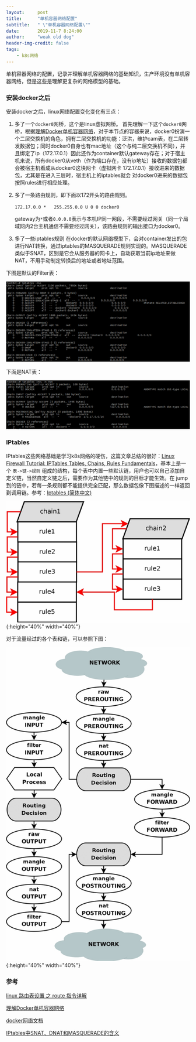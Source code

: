 ```yaml
---
layout:     post
title:      "单机容器网络配置"
subtitle:   " \"单机容器网络配置\""
date:       2019-11-7 8:24:00
author:     "weak old dog"
header-img-credit: false
tags:
    - k8s网络
---
```


单机容器网络的配置，记录并理解单机容器网络的基础知识，生产环境没有单机容器网络，但是这些是理解更复杂的网络模型的基础。

### 安装docker之后
安装docker之后，linux网络配置变化变化有三点：
1. 多了一个`docker0`网桥，这个是linux虚拟网桥。
    首先理解一下这个`docker0`网桥，根据[理解Docker单机容器网络](https://tonybai.com/2016/01/15/understanding-container-networking-on-single-host/)，对于本节点的容器来说，docker0扮演一个二层交换机的角色，拥有二层交换机的功能：泛洪，维护cam表，在二层转发数据包；同时docker0自身也有mac地址（这个与纯二层交换机不同），并且绑定了ip（172.17.0.1）因此还作为container默认gateway存在；对于宿主机来说，所有docker0从veth（作为端口存在，没有ip地址）接收的数据包都会被宿主机看成从docker0这块网卡（虚拟网卡 172.17.0.1）接收进来的数据包，尤其是在进入三层时，宿主机上的iptables就会 对docker0进来的数据包按照rules进行相应处理。
2. 多了一条路由规则，即下面以172开头的路由规则。

    `172.17.0.0 *   255.255.0.0 U 0 0 docker0`
     
     gateway为`*`或者`0.0.0.0`表示与本机IP同一网段，不需要经过网关（同一个局域网内2台主机通信不需要经过网关），该路由规则的输出接口为docker0。
3. 多了一些iptables规则
    在docker的默认网络模型下，会对container发出的包进行NAT转换，通过iptables的MASQUERADE规则实现的。MASQUERADE类似于SNAT，区别是它会从服务器的网卡上，自动获取当前ip地址来做NAT，不用手动制定转换后的地址或者地址范围。

下图是默认的Filter表：

![java-javascript](/img/in-post/docker-net/filter.png)

下面是NAT表：

![java-javascript](/img/in-post/docker-net/nat.png)


### IPtables

IPtables这些网络基础是学习k8s网络的硬伤，这篇文章总结的很好：[Linux Firewall Tutorial: IPTables Tables, Chains, Rules Fundamentals](https://www.thegeekstuff.com/2011/01/iptables-fundamentals)，基本上是一个 `表->链->规则` 组成的结构，每个表中内置一些默认链，用户也可以自己添加自定义链，当然自定义链之后，需要作为其他链中的规则的目标才能生效。在 jump 到的链中，若每一条规则都不能提供完全匹配，那么数据包像下图描述的一样返回到调用链。参考：[Iptables (简体中文)](https://wiki.archlinux.org/index.php/iptables_(%E7%AE%80%E4%BD%93%E4%B8%AD%E6%96%87))

![java-javascript](/img/in-post/docker-net/table_subtraverse.jpg){:height="40%" width="40%"}


对于流量经过的各个表和链，可以参照下图：

![java-javascript](/img/in-post/docker-net/1.jpg){:height="40%" width="40%"}


### 参考

[linux 路由表设置 之 route 指令详解](https://blog.csdn.net/vevenlcf/article/details/48026965)

[理解Docker单机容器网络](https://tonybai.com/2016/01/15/understanding-container-networking-on-single-host/)

[docker网络文档](https://docs.docker.com/network/)

[IPtables中SNAT、DNAT和MASQUERADE的含义](https://blog.csdn.net/jk110333/article/details/8229828)
